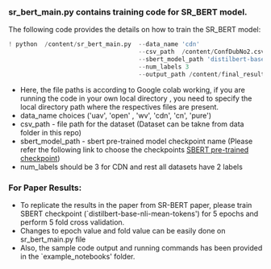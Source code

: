 ### sr_bert_main.py contains training code for SR_BERT model.

The following code provides the details on how to train the SR_BERT model:
```python
! python  /content/sr_bert_main.py  --data_name 'cdn'
                                    --csv_path  /content/ConfDubNo2.csv
                                    --sbert_model_path 'distilbert-base-nli-mean-tokens'
                                    --num_labels 3
                                    --output_path /content/final_results.csv
```
* Here, the file paths is according to Google colab working, if you are running the code in your own local directory , you need to specify the local directory path where the respectives files are present.
* data_name choices ('uav', 'open' , 'wv', 'cdn', 'cn', 'pure')
* csv_path - file path for the dataset (Dataset can be takne from data folder in this repo)
* sbert_model_path - sbert pre-trained model checkpoint name (Please refer the following link to choose the checkpoints [SBERT pre-trained checkpoint](https://www.sbert.net/docs/pretrained_models.html))
* num_labels should be 3 for CDN and rest all datasets have 2 labels

### For Paper Results:
* To replicate the results in the paper from SR-BERT paper, please train SBERT checkpoint (`distilbert-base-nli-mean-tokens') for 5 epochs and perform 5 fold cross validation.
* Changes to epoch value and fold value can be easily done on sr_bert_main.py file
* Also, the sample code output and running commands has been provided in the `example_notebooks' folder.


